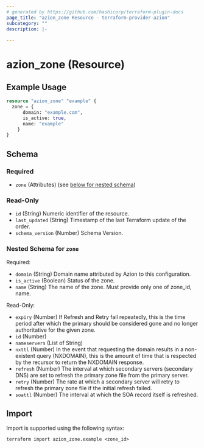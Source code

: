 ```yaml
---
# generated by https://github.com/hashicorp/terraform-plugin-docs
page_title: "azion_zone Resource - terraform-provider-azion"
subcategory: ""
description: |-
  
---
```


# azion_zone (Resource)



## Example Usage

```terraform
resource "azion_zone" "example" {
  zone = {
      domain: "example.com",
      is_active: true,
      name: "example"
    }
}
```

<!-- schema generated by tfplugindocs -->
## Schema

### Required

- `zone` (Attributes) (see [below for nested schema](#nestedatt--zone))

### Read-Only

- `id` (String) Numeric identifier of the resource.
- `last_updated` (String) Timestamp of the last Terraform update of the order.
- `schema_version` (Number) Schema Version.

<a id="nestedatt--zone"></a>
### Nested Schema for `zone`

Required:

- `domain` (String) Domain name attributed by Azion to this configuration.
- `is_active` (Boolean) Status of the zone.
- `name` (String) The name of the zone. Must provide only one of zone_id, name.

Read-Only:

- `expiry` (Number) If Refresh and Retry fail repeatedly, this is the time period after which the primary should be considered gone and no longer authoritative for the given zone.
- `id` (Number)
- `nameservers` (List of String)
- `nxttl` (Number) In the event that requesting the domain results in a non-existent query (NXDOMAIN), this is the amount of time that is respected by the recursor to return the NXDOMAIN response.
- `refresh` (Number) The interval at which secondary servers (secondary DNS) are set to refresh the primary zone file from the primary server.
- `retry` (Number) The rate at which a secondary server will retry to refresh the primary zone file if the initial refresh failed.
- `soattl` (Number) The interval at which the SOA record itself is refreshed.

## Import

Import is supported using the following syntax:

```shell
terraform import azion_zone.example <zone_id>
```
